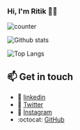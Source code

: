### Hi, I'm Ritik :technologist:

![counter](https://enlsjw20z0t8r8d.m.pipedream.net)

![Github stats](https://github-readme-stats.vercel.app/api?username=ritikkr&theme=tokyonight&count_private=true&show_icons=true)

![Top Langs](https://github-readme-stats.vercel.app/api/top-langs/?username=ritikkr&layout=compact)

## :mailbox: Get in touch
*  :link:  <a href="https://www.linkedin.com/in/ritikkr">linkedin</a>
*  :link:  <a href="https://twitter.com/RitikKu80158232">Twitter</a>
*  :link:  <a href="https://www.instagram.com/ritik_kr24/" >Instagram</a>
*  :octocat:  <a href="https://github.com/ritikkr">GitHub</a>

<!--
**ritikkr/ritikkr** is a ✨ _special_ ✨ repository because its `README.md` (this file) appears on your GitHub profile.

Here are some ideas to get you started:

- 🔭 I’m currently working on ...
- 🌱 I’m currently learning ...
- 👯 I’m looking to collaborate on ...
- 🤔 I’m looking for help with ...
- 💬 Ask me about ...
- 📫 How to reach me: ...
- 😄 Pronouns: ...
- ⚡ Fun fact: ...
-->
